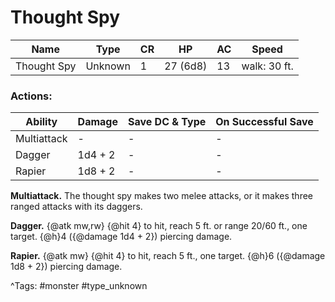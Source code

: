 # Thought Spy

| Name | Type | CR | HP | AC | Speed |
|------|------|----|----|----|-------|
| Thought Spy | Unknown | 1 | 27 (6d8) | 13 | walk: 30 ft. |

### Actions:

| Ability | Damage | Save DC & Type | On Successful Save |
|---------|--------|----------------|--------------------|
| Multiattack | - | - | - |
| Dagger | 1d4 + 2 | - | - |
| Rapier | 1d8 + 2 | - | - |


**Multiattack.** The thought spy makes two melee attacks, or it makes three ranged attacks with its daggers.

**Dagger.** {@atk mw,rw} {@hit 4} to hit, reach 5 ft. or range 20/60 ft., one target. {@h}4 ({@damage 1d4 + 2}) piercing damage.

**Rapier.** {@atk mw} {@hit 4} to hit, reach 5 ft., one target. {@h}6 ({@damage 1d8 + 2}) piercing damage.

^Tags: #monster #type_unknown